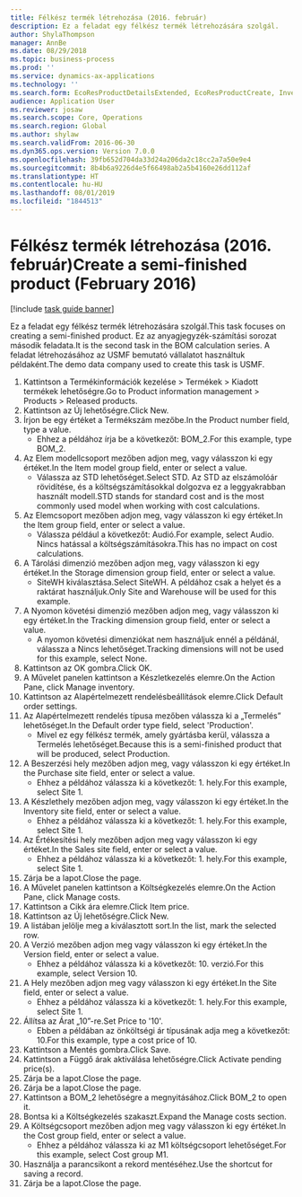 ```yaml
---
title: Félkész termék létrehozása (2016. február)
description: Ez a feladat egy félkész termék létrehozására szolgál.
author: ShylaThompson
manager: AnnBe
ms.date: 08/29/2018
ms.topic: business-process
ms.prod: ''
ms.service: dynamics-ax-applications
ms.technology: ''
ms.search.form: EcoResProductDetailsExtended, EcoResProductCreate, InventItemOrderSetup, InventItemPrice
audience: Application User
ms.reviewer: josaw
ms.search.scope: Core, Operations
ms.search.region: Global
ms.author: shylaw
ms.search.validFrom: 2016-06-30
ms.dyn365.ops.version: Version 7.0.0
ms.openlocfilehash: 39fb652d704da33d24a206da2c18cc2a7a50e9e4
ms.sourcegitcommit: 8b4b6a9226d4e5f66498ab2a5b4160e26dd112af
ms.translationtype: HT
ms.contentlocale: hu-HU
ms.lasthandoff: 08/01/2019
ms.locfileid: "1844513"
---
```

# <a name="create-a-semi-finished-product-february-2016"></a><span data-ttu-id="3ce38-103">Félkész termék létrehozása (2016. február)</span><span class="sxs-lookup"><span data-stu-id="3ce38-103">Create a semi-finished product (February 2016)</span></span>

[!include [task guide banner](../../includes/task-guide-banner.md)]

<span data-ttu-id="3ce38-104">Ez a feladat egy félkész termék létrehozására szolgál.</span><span class="sxs-lookup"><span data-stu-id="3ce38-104">This task focuses on creating a semi-finished product.</span></span> <span data-ttu-id="3ce38-105">Ez az anyagjegyzék-számítási sorozat második feladata.</span><span class="sxs-lookup"><span data-stu-id="3ce38-105">It is the second task in the BOM calculation series.</span></span> <span data-ttu-id="3ce38-106">A feladat létrehozásához az USMF bemutató vállalatot használtuk példaként.</span><span class="sxs-lookup"><span data-stu-id="3ce38-106">The demo data company used to create this task is USMF.</span></span>

1. <span data-ttu-id="3ce38-107">Kattintson a Termékinformációk kezelése > Termékek > Kiadott termékek lehetőségre.</span><span class="sxs-lookup"><span data-stu-id="3ce38-107">Go to Product information management > Products > Released products.</span></span>
2. <span data-ttu-id="3ce38-108">Kattintson az Új lehetőségre.</span><span class="sxs-lookup"><span data-stu-id="3ce38-108">Click New.</span></span>
3. <span data-ttu-id="3ce38-109">Írjon be egy értéket a Termékszám mezőbe.</span><span class="sxs-lookup"><span data-stu-id="3ce38-109">In the Product number field, type a value.</span></span>
    * <span data-ttu-id="3ce38-110">Ehhez a példához írja be a következőt: BOM_2.</span><span class="sxs-lookup"><span data-stu-id="3ce38-110">For this example, type BOM_2.</span></span>  
4. <span data-ttu-id="3ce38-111">Az Elem modellcsoport mezőben adjon meg, vagy válasszon ki egy értéket.</span><span class="sxs-lookup"><span data-stu-id="3ce38-111">In the Item model group field, enter or select a value.</span></span>
    * <span data-ttu-id="3ce38-112">Válassza az STD lehetőséget.</span><span class="sxs-lookup"><span data-stu-id="3ce38-112">Select STD.</span></span> <span data-ttu-id="3ce38-113">Az STD az elszámolóár rövidítése, és a költségszámításokkal dolgozva ez a leggyakrabban használt modell.</span><span class="sxs-lookup"><span data-stu-id="3ce38-113">STD stands for standard cost and is the most commonly used model when working with cost calculations.</span></span>  
5. <span data-ttu-id="3ce38-114">Az Elemcsoport mezőben adjon meg, vagy válasszon ki egy értéket.</span><span class="sxs-lookup"><span data-stu-id="3ce38-114">In the Item group field, enter or select a value.</span></span>
    * <span data-ttu-id="3ce38-115">Válassza például a következőt: Audió.</span><span class="sxs-lookup"><span data-stu-id="3ce38-115">For example, select Audio.</span></span> <span data-ttu-id="3ce38-116">Nincs hatással a költségszámításokra.</span><span class="sxs-lookup"><span data-stu-id="3ce38-116">This has no impact on cost calculations.</span></span>  
6. <span data-ttu-id="3ce38-117">A Tárolási dimenzió mezőben adjon meg, vagy válasszon ki egy értéket.</span><span class="sxs-lookup"><span data-stu-id="3ce38-117">In the Storage dimension group field, enter or select a value.</span></span>
    * <span data-ttu-id="3ce38-118">SiteWH kiválasztása.</span><span class="sxs-lookup"><span data-stu-id="3ce38-118">Select SiteWH.</span></span> <span data-ttu-id="3ce38-119">A példához csak a helyet és a raktárat használjuk.</span><span class="sxs-lookup"><span data-stu-id="3ce38-119">Only Site and Warehouse will be used for this example.</span></span>  
7. <span data-ttu-id="3ce38-120">A Nyomon követési dimenzió mezőben adjon meg, vagy válasszon ki egy értéket.</span><span class="sxs-lookup"><span data-stu-id="3ce38-120">In the Tracking dimension group field, enter or select a value.</span></span>
    * <span data-ttu-id="3ce38-121">A nyomon követési dimenziókat nem használjuk ennél a példánál, válassza a Nincs lehetőséget.</span><span class="sxs-lookup"><span data-stu-id="3ce38-121">Tracking dimensions will not be used for this example, select None.</span></span>  
8. <span data-ttu-id="3ce38-122">Kattintson az OK gombra.</span><span class="sxs-lookup"><span data-stu-id="3ce38-122">Click OK.</span></span>
9. <span data-ttu-id="3ce38-123">A Művelet panelen kattintson a Készletkezelés elemre.</span><span class="sxs-lookup"><span data-stu-id="3ce38-123">On the Action Pane, click Manage inventory.</span></span>
10. <span data-ttu-id="3ce38-124">Kattintson az Alapértelmezett rendelésbeállítások elemre.</span><span class="sxs-lookup"><span data-stu-id="3ce38-124">Click Default order settings.</span></span>
11. <span data-ttu-id="3ce38-125">Az Alapértelmezett rendelés típusa mezőben válassza ki a „Termelés” lehetőséget.</span><span class="sxs-lookup"><span data-stu-id="3ce38-125">In the Default order type field, select 'Production'.</span></span>
    * <span data-ttu-id="3ce38-126">Mivel ez egy félkész termék, amely gyártásba kerül, válassza a Termelés lehetőséget.</span><span class="sxs-lookup"><span data-stu-id="3ce38-126">Because this is a semi-finished product that will be produced, select Production.</span></span>  
12. <span data-ttu-id="3ce38-127">A Beszerzési hely mezőben adjon meg, vagy válasszon ki egy értéket.</span><span class="sxs-lookup"><span data-stu-id="3ce38-127">In the Purchase site field, enter or select a value.</span></span>
    * <span data-ttu-id="3ce38-128">Ehhez a példához válassza ki a következőt: 1. hely.</span><span class="sxs-lookup"><span data-stu-id="3ce38-128">For this example, select Site 1.</span></span>  
13. <span data-ttu-id="3ce38-129">A Készlethely mezőben adjon meg, vagy válasszon ki egy értéket.</span><span class="sxs-lookup"><span data-stu-id="3ce38-129">In the Inventory site field, enter or select a value.</span></span>
    * <span data-ttu-id="3ce38-130">Ehhez a példához válassza ki a következőt: 1. hely.</span><span class="sxs-lookup"><span data-stu-id="3ce38-130">For this example, select Site 1.</span></span>  
14. <span data-ttu-id="3ce38-131">Az Értékesítési hely mezőben adjon meg vagy válasszon ki egy értéket.</span><span class="sxs-lookup"><span data-stu-id="3ce38-131">In the Sales site field, enter or select a value.</span></span>
    * <span data-ttu-id="3ce38-132">Ehhez a példához válassza ki a következőt: 1. hely.</span><span class="sxs-lookup"><span data-stu-id="3ce38-132">For this example, select Site 1.</span></span>  
15. <span data-ttu-id="3ce38-133">Zárja be a lapot.</span><span class="sxs-lookup"><span data-stu-id="3ce38-133">Close the page.</span></span>
16. <span data-ttu-id="3ce38-134">A Művelet panelen kattintson a Költségkezelés elemre.</span><span class="sxs-lookup"><span data-stu-id="3ce38-134">On the Action Pane, click Manage costs.</span></span>
17. <span data-ttu-id="3ce38-135">Kattintson a Cikk ára elemre.</span><span class="sxs-lookup"><span data-stu-id="3ce38-135">Click Item price.</span></span>
18. <span data-ttu-id="3ce38-136">Kattintson az Új lehetőségre.</span><span class="sxs-lookup"><span data-stu-id="3ce38-136">Click New.</span></span>
19. <span data-ttu-id="3ce38-137">A listában jelölje meg a kiválasztott sort.</span><span class="sxs-lookup"><span data-stu-id="3ce38-137">In the list, mark the selected row.</span></span>
20. <span data-ttu-id="3ce38-138">A Verzió mezőben adjon meg vagy válasszon ki egy értéket.</span><span class="sxs-lookup"><span data-stu-id="3ce38-138">In the Version field, enter or select a value.</span></span>
    * <span data-ttu-id="3ce38-139">Ehhez a példához válassza ki a következőt: 10. verzió.</span><span class="sxs-lookup"><span data-stu-id="3ce38-139">For this example, select Version 10.</span></span>  
21. <span data-ttu-id="3ce38-140">A Hely mezőben adjon meg vagy válasszon ki egy értéket.</span><span class="sxs-lookup"><span data-stu-id="3ce38-140">In the Site field, enter or select a value.</span></span>
    * <span data-ttu-id="3ce38-141">Ehhez a példához válassza ki a következőt: 1. hely.</span><span class="sxs-lookup"><span data-stu-id="3ce38-141">For this example, select Site 1.</span></span>  
22. <span data-ttu-id="3ce38-142">Állítsa az Árat „10”-re.</span><span class="sxs-lookup"><span data-stu-id="3ce38-142">Set Price to '10'.</span></span>
    * <span data-ttu-id="3ce38-143">Ebben a példában az önköltségi ár típusának adja meg a következőt: 10.</span><span class="sxs-lookup"><span data-stu-id="3ce38-143">For this example, type a cost price of 10.</span></span>  
23. <span data-ttu-id="3ce38-144">Kattintson a Mentés gombra.</span><span class="sxs-lookup"><span data-stu-id="3ce38-144">Click Save.</span></span>
24. <span data-ttu-id="3ce38-145">Kattintson a Függő árak aktiválása lehetőségre.</span><span class="sxs-lookup"><span data-stu-id="3ce38-145">Click Activate pending price(s).</span></span>
25. <span data-ttu-id="3ce38-146">Zárja be a lapot.</span><span class="sxs-lookup"><span data-stu-id="3ce38-146">Close the page.</span></span>
26. <span data-ttu-id="3ce38-147">Zárja be a lapot.</span><span class="sxs-lookup"><span data-stu-id="3ce38-147">Close the page.</span></span>
27. <span data-ttu-id="3ce38-148">Kattintson a BOM_2 lehetőségre a megnyitásához.</span><span class="sxs-lookup"><span data-stu-id="3ce38-148">Click BOM_2 to open it.</span></span>
28. <span data-ttu-id="3ce38-149">Bontsa ki a Költségkezelés szakaszt.</span><span class="sxs-lookup"><span data-stu-id="3ce38-149">Expand the Manage costs section.</span></span>
29. <span data-ttu-id="3ce38-150">A Költségcsoport mezőben adjon meg vagy válasszon ki egy értéket.</span><span class="sxs-lookup"><span data-stu-id="3ce38-150">In the Cost group field, enter or select a value.</span></span>
    * <span data-ttu-id="3ce38-151">Ehhez a példához válassza ki az M1 költségcsoport lehetőséget.</span><span class="sxs-lookup"><span data-stu-id="3ce38-151">For this example, select Cost group M1.</span></span>  
30. <span data-ttu-id="3ce38-152">Használja a parancsikont a rekord mentéséhez.</span><span class="sxs-lookup"><span data-stu-id="3ce38-152">Use the shortcut for saving a record.</span></span>
31. <span data-ttu-id="3ce38-153">Zárja be a lapot.</span><span class="sxs-lookup"><span data-stu-id="3ce38-153">Close the page.</span></span>

